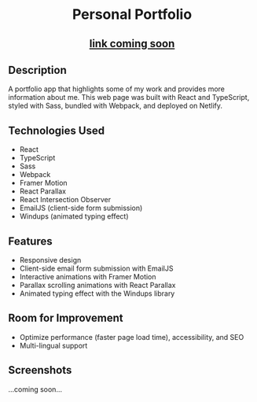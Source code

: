 # <div align="center">Personal Portfolio</div>

## <div align="center">[link coming soon](https://github.com/doozles411/portfolio)</div>

## Description
A portfolio app that highlights some of my work and provides more information about me. This web page was built with React and TypeScript, styled with Sass, bundled with Webpack, and deployed on Netlify.

## Technologies Used
- React
- TypeScript
- Sass
- Webpack
- Framer Motion
- React Parallax
- React Intersection Observer
- EmailJS (client-side form submission)
- Windups (animated typing effect)

## Features
- Responsive design
- Client-side email form submission with EmailJS
- Interactive animations with Framer Motion
- Parallax scrolling animations with React Parallax
- Animated typing effect with the Windups library

## Room for Improvement
- Optimize performance (faster page load time), accessibility, and SEO
- Multi-lingual support

## Screenshots
...coming soon...